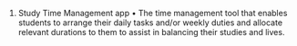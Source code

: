 1.	Study Time Management app
•	The time management tool that enables students to arrange their daily tasks and/or weekly duties and allocate relevant durations to them to assist in balancing their studies and lives.
